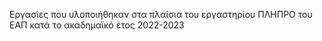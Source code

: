 Εργασίες που υλοποιήθηκαν στα πλαίσια του εργαστηρίου ΠΛΗΠΡΟ του ΕΑΠ κατά το ακαδημαϊκό έτος 2022-2023